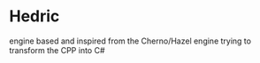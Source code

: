 # Hedric

engine based and inspired from the Cherno/Hazel engine
trying to transform the CPP into C#
